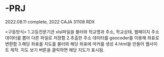 # -PRJ
2022.08.11 complete, 2022 CAJA 31108 RDX

<구동방식>
1.고등전문기관 xlsl파일을 불러와 학교명과 주소, 학교상태, 웹페이지 주소 데이터를 뽑아 다른 파일로 저장함
2.추출한 주소 데이터를 geocoder를 이용해 좌표로 변환함
3.해당 좌표를 지도를 불러와 해당 좌표에 마커를 생성
4.html을 만들어 웹사이트 제작. 지도 보기 버튼을 클릭하면 해당 지도가 표시됨.
